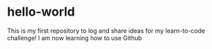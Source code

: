 # hello-world
This is my first repository to log and share ideas for my learn-to-code challenge!
I am now learning how to use Github
